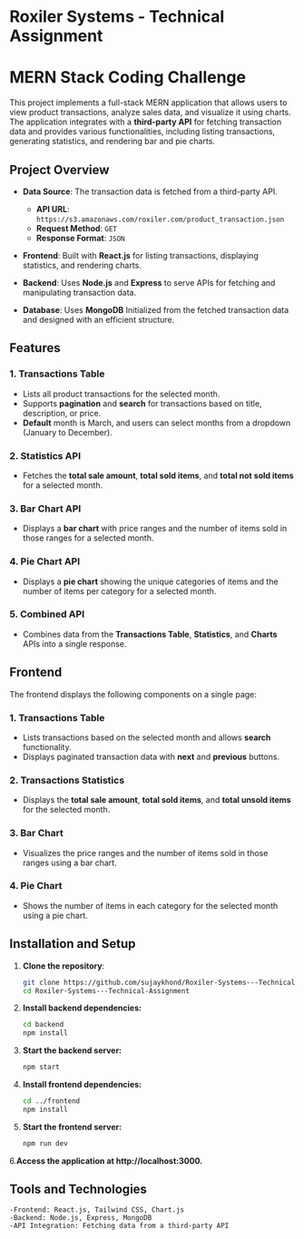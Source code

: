# Roxiler Systems - Technical Assignment

# **MERN Stack Coding Challenge**

This project implements a full-stack MERN application that allows users to view product transactions, analyze sales data, and visualize it using charts. The application integrates with a **third-party API** for fetching transaction data and provides various functionalities, including listing transactions, generating statistics, and rendering bar and pie charts.

## **Project Overview**

- **Data Source**: The transaction data is fetched from a third-party API.
  - **API URL**: `https://s3.amazonaws.com/roxiler.com/product_transaction.json`
  - **Request Method**: `GET`
  - **Response Format**: `JSON`

- **Frontend**: Built with **React.js** for listing transactions, displaying statistics, and rendering charts.
- **Backend**: Uses **Node.js** and **Express** to serve APIs for fetching and manipulating transaction data.
- **Database**: Uses **MongoDB** Initialized from the fetched transaction data and designed with an efficient structure.
  
## **Features**

### **1. Transactions Table**
- Lists all product transactions for the selected month.
- Supports **pagination** and **search** for transactions based on title, description, or price.
- **Default** month is March, and users can select months from a dropdown (January to December).

### **2. Statistics API**
- Fetches the **total sale amount**, **total sold items**, and **total not sold items** for a selected month.

### **3. Bar Chart API**
- Displays a **bar chart** with price ranges and the number of items sold in those ranges for a selected month.

### **4. Pie Chart API**
- Displays a **pie chart** showing the unique categories of items and the number of items per category for a selected month.

### **5. Combined API**
- Combines data from the **Transactions Table**, **Statistics**, and **Charts** APIs into a single response.


## **Frontend**

The frontend displays the following components on a single page:

### **1. Transactions Table**
- Lists transactions based on the selected month and allows **search** functionality.
- Displays paginated transaction data with **next** and **previous** buttons.

### **2. Transactions Statistics**
- Displays the **total sale amount**, **total sold items**, and **total unsold items** for the selected month.

### **3. Bar Chart**
- Visualizes the price ranges and the number of items sold in those ranges using a bar chart.

### **4. Pie Chart**
- Shows the number of items in each category for the selected month using a pie chart.

## **Installation and Setup**

1. **Clone the repository**:
   ```sh
   git clone https://github.com/sujaykhond/Roxiler-Systems---Technical-Assignment.git
   cd Roxiler-Systems---Technical-Assignment

2. **Install backend dependencies:**
   ```sh
   cd backend
   npm install

3. **Start the backend server:**
   ```sh
   npm start

4. **Install frontend dependencies:**
   ```sh
   cd ../frontend
   npm install

5. **Start the frontend server:**
   ```sh
   npm run dev

6.**Access the application at http://localhost:3000.**


## **Tools and Technologies**
    -Frontend: React.js, Tailwind CSS, Chart.js
    -Backend: Node.js, Express, MongoDB
    -API Integration: Fetching data from a third-party API






